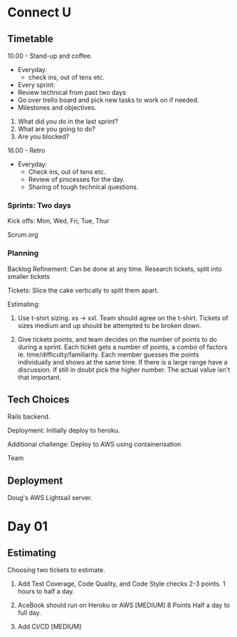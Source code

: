 # Connect U

## Timetable
10.00 - Stand-up and coffee.
- Everyday:
  - check ins, out of tens etc.
- Every sprint:
 - Review technical from past two days
 - Go over trello board and pick new tasks to work on if needed.
 - Milestones and objectives.
 1. What did you do in the last sprint?
 2. What are you going to do?
 3. Are you blocked?

16.00 - Retro
- Everyday:
  - Check ins, out of tens etc.
  - Review of processes for the day.
  - Sharing of tough technical questions.


### Sprints: Two days
Kick offs:
Mon,
Wed,
Fri,
Tue,
Thur

Scrum.org

### Planning

Backlog Refinement:
  Can be done at any time.
  Research tickets, split into smaller tickets

Tickets:
  Slice the cake vertically to split them apart.

Estimating:
  1. Use t-shirt sizing. xs -> xxl.
  Team should agree on the t-shirt.
  Tickets of sizes medium and up should be attempted to be broken down.

  2. Give tickets points, and team decides on the number of points to do during a sprint.
  Each ticket gets a number of points, a combo of factors ie. time/difficulty/familiarity.
  Each member guesses the points individually and shows at the same time.
  If there is a large range have a discussion. If still in doubt pick the higher number.
  The actual value isn't that important.

## Tech Choices
Rails backend.

Deployment:
Initially deploy to heroku.

Additional challenge:
Deploy to AWS using containerisation


Team


## Deployment
Doug's AWS Lightsail server.

# Day 01

## Estimating
Choosing two tickets to estimate.

1. Add Test Coverage, Code Quality, and Code Style checks
2-3 points.
1 hours to half a day.

2. AceBook should run on Heroku or AWS [MEDIUM]
8 Points
Half a day to full day.

3. Add CI/CD [MEDIUM]